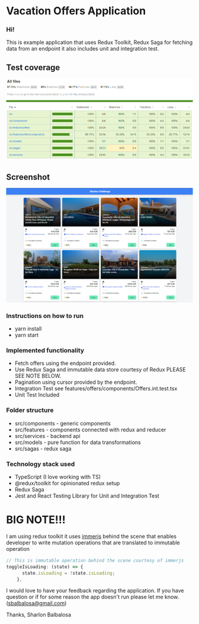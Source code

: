 # Vacation Offers Application

### Hi!

This is example application that uses Redux Toolkit, Redux Saga for fetching data from an endpoint it also includes unit and integration test.

## Test coverage

![coverage](public/coverage.png)

## Screenshot

![screenshot](public/screenshot.png)


### Instructions on how to run
* yarn install
* yarn start

### Implemented functionality

* Fetch offers using the endpoint provided.
* Use Redux Saga and immutable data store courtesy of Redux PLEASE SEE NOTE BELOW.
* Pagination using cursor provided by the endpoint.
* Integration Test see features/offers/components/Offers.int.test.tsx
* Unit Test Included

### Folder structure

* src/components - generic components
* src/features - components connected with redux and reducer
* src/services - backend api
* src/models - pure function for data transformations
* src/sagas - redux saga

### Technology stack used

* TypeScript (I love working with TS)
* @redux/toolkit for opinionated redux setup
* Redux Saga
* Jest and React Testing Library for Unit and Integration Test

# BIG NOTE!!!

I am using redux toolkit it uses [immerjs](https://immerjs.github.io/immer/docs/introduction) behind the scene that enables developer to write mutation operations that are translated to immutable operation

```ts
// This is immutable operation behind the scene courtesy of immerjs
toggleIsLoading: (state) => {
      state.isLoading = !state.isLoading;
    },
```


I would love to have your feedback regarding the application. If you have question or if for some reason the app doesn't run please let me know. (sbalbalosa@gmail.com)

Thanks,
Sharlon Balbalosa
